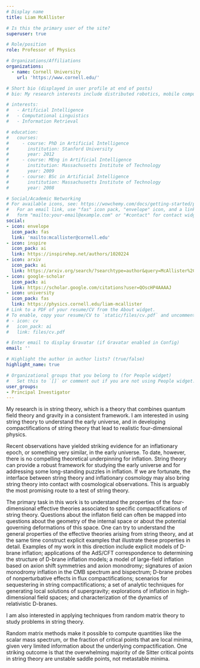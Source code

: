 ```yaml
---
# Display name
title: Liam McAllister

# Is this the primary user of the site?
superuser: true

# Role/position
role: Professor of Physics

# Organizations/Affiliations
organizations:
  - name: Cornell University
    url: 'https://www.cornell.edu/'

# Short bio (displayed in user profile at end of posts)
# bio: My research interests include distributed robotics, mobile computing and programmable matter.

# interests:
#   - Artificial Intelligence
#   - Computational Linguistics
#   - Information Retrieval

# education:
#   courses:
#     - course: PhD in Artificial Intelligence
#       institution: Stanford University
#       year: 2012
#     - course: MEng in Artificial Intelligence
#       institution: Massachusetts Institute of Technology
#       year: 2009
#     - course: BSc in Artificial Intelligence
#       institution: Massachusetts Institute of Technology
#       year: 2008

# Social/Academic Networking
# For available icons, see: https://wowchemy.com/docs/getting-started/page-builder/#icons
#   For an email link, use "fas" icon pack, "envelope" icon, and a link in the
#   form "mailto:your-email@example.com" or "#contact" for contact widget.
social:
- icon: envelope
  icon_pack: fas
  link: 'mailto:mcallister@cornell.edu'
- icon: inspire
  icon_pack: ai
  link: https://inspirehep.net/authors/1020224
- icon: arxiv
  icon_pack: ai
  link: https://arxiv.org/search/?searchtype=author&query=McAllister%2C+L
- icon: google-scholar
  icon_pack: ai
  link: https://scholar.google.com/citations?user=QOscHP4AAAAJ
- icon: university
  icon_pack: fas
  link: https://physics.cornell.edu/liam-mcallister
# Link to a PDF of your resume/CV from the About widget.
# To enable, copy your resume/CV to `static/files/cv.pdf` and uncomment the lines below.
# - icon: cv
#   icon_pack: ai
#   link: files/cv.pdf

# Enter email to display Gravatar (if Gravatar enabled in Config)
email: ''

# Highlight the author in author lists? (true/false)
highlight_name: true

# Organizational groups that you belong to (for People widget)
#   Set this to `[]` or comment out if you are not using People widget.
user_groups:
- Principal Investigator
---
```


My research is in string theory, which is a theory that combines quantum field theory and gravity in a consistent framework.  I am interested in using string theory to understand the early universe, and in developing compactifications of string theory that lead to realistic four-dimensional physics.

Recent observations have yielded striking evidence for an inflationary epoch, or something very similar, in the early universe.  To date, however, there is no compelling theoretical underpinning for inflation.
String theory can provide a robust framework for studying the early universe and for addressing some long-standing puzzles in inflation.  If we are fortunate, the interface between string theory and inflationary cosmology may also bring string theory into contact with cosmological observations.  This is arguably the most promising route to a test of string theory.

The primary task in this work is to understand the properties of the four-dimensional effective theories associated to specific compactifications of string theory.  Questions about the inflaton field can often be mapped into questions about the geometry of the internal space or about the potential governing deformations of this space.  One can try to understand the general properties of the effective theories arising from string theory, and at the same time construct explicit examples that illustrate these properties in detail.
Examples of my work in this direction include explicit models of D-brane inflation; applications of the AdS/CFT correspondence to determining the structure of D-brane inflation models; a model of large-field inflation based on axion shift symmetries and axion monodromy; signatures of axion monodromy inflation in the CMB spectrum and bispectrum; D-brane probes of nonperturbative effects in flux compactifications; scenarios for sequestering in string compactifications; a set of analytic techniques for generating local solutions of supergravity; explorations of inflation in high-dimensional field spaces; and characterization of the dynamics of relativistic D-branes.

I am also interested in applying techniques from random matrix theory to study problems in string theory.

Random matrix methods make it possible to compute quantities like the scalar mass spectrum, or the fraction of critical points that are local minima, given very limited information about the underlying compactification.  One striking outcome is that the overwhelming majority of de Sitter critical points in string theory are unstable saddle points, not metastable minima.